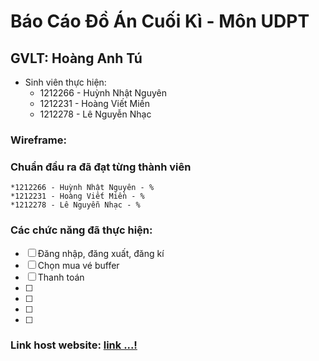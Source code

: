 # Báo Cáo Đồ Án Cuối Kì - Môn UDPT
## GVLT: Hoàng Anh Tú

* Sinh viên thực hiện:
	* 1212266 - Huỳnh Nhật Nguyên
	* 1212231 - Hoàng Viết Miền
	* 1212278 - Lê Nguyễn Nhạc
	
### Wireframe:


### Chuẩn đầu ra đã đạt từng thành viên
	*1212266 - Huỳnh Nhật Nguyên - %
	*1212231 - Hoàng Viết Miền - %
	*1212278 - Lê Nguyễn Nhạc - %

### Các chức năng đã thực hiện:
- [ ] Đăng nhập, đăng xuất, đăng kí
- [ ] Chọn mua vé buffer
- [ ] Thanh toán
- [ ] 
- [ ] 
- [ ] 
- [ ]

### Link host website: [link ...!](http://google.com)
